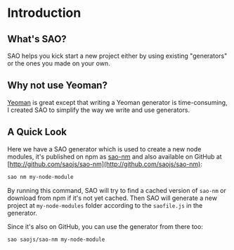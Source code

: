 # Introduction

## What's SAO?

SAO helps you kick start a new project either by using existing "generators" or the ones you made on your own.

## Why not use Yeoman?

[Yeoman](http://yeoman.io/) is great except that writing a Yeoman generator is time-consuming, I created SAO to simplify the way we write and use generators.

## A Quick Look

Here we have a SAO generator which is used to create a new node modules, it's published on npm as [sao-nm](https://npm.im/sao-nm) and also available on GitHub at [http://github.com/saojs/sao-nm](http://github.com/saojs/sao-nm):

```bash
sao nm my-node-module
```

By running this command, SAO will try to find a cached version of `sao-nm` or download from npm if it's not yet cached. Then SAO will generate a new project at `my-node-modules` folder according to the `saofile.js` in the generator.

Since it's also on GitHub, you can use the generator from there too:

```bash
sao saojs/sao-nm my-node-module
```